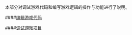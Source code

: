 
本部分对调试游戏代码和编写游戏逻辑的操作与功能进行了说明。

####[编辑游戏代码](../chapter4/coding/zh.md)

####[调试游戏项目](../chapter4/debugging/zh.md)